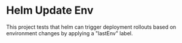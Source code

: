 # Helm Update Env

This project tests that helm can trigger deployment rollouts
based on environment changes by applying a "lastEnv" label.

